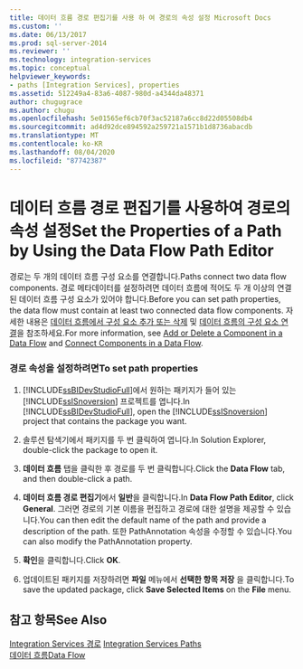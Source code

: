 ```yaml
---
title: 데이터 흐름 경로 편집기를 사용 하 여 경로의 속성 설정 Microsoft Docs
ms.custom: ''
ms.date: 06/13/2017
ms.prod: sql-server-2014
ms.reviewer: ''
ms.technology: integration-services
ms.topic: conceptual
helpviewer_keywords:
- paths [Integration Services], properties
ms.assetid: 512249a4-83a6-4087-980d-a4344da48371
author: chugugrace
ms.author: chugu
ms.openlocfilehash: 5e01565ef6cb70f3ac52187a6cc8d22d05508db4
ms.sourcegitcommit: ad4d92dce894592a259721a1571b1d8736abacdb
ms.translationtype: MT
ms.contentlocale: ko-KR
ms.lasthandoff: 08/04/2020
ms.locfileid: "87742387"
---
```

# <a name="set-the-properties-of-a-path-by-using-the-data-flow-path-editor"></a><span data-ttu-id="5bf2e-102">데이터 흐름 경로 편집기를 사용하여 경로의 속성 설정</span><span class="sxs-lookup"><span data-stu-id="5bf2e-102">Set the Properties of a Path by Using the Data Flow Path Editor</span></span>
  <span data-ttu-id="5bf2e-103">경로는 두 개의 데이터 흐름 구성 요소를 연결합니다.</span><span class="sxs-lookup"><span data-stu-id="5bf2e-103">Paths connect two data flow components.</span></span> <span data-ttu-id="5bf2e-104">경로 메타데이터를 설정하려면 데이터 흐름에 적어도 두 개 이상의 연결된 데이터 흐름 구성 요소가 있어야 합니다.</span><span class="sxs-lookup"><span data-stu-id="5bf2e-104">Before you can set path properties, the data flow must contain at least two connected data flow components.</span></span> <span data-ttu-id="5bf2e-105">자세한 내용은 [데이터 흐름에서 구성 요소 추가 또는 삭제](data-flow/add-or-delete-a-component-in-a-data-flow.md) 및 [데이터 흐름의 구성 요소 연결](data-flow/connect-components-in-a-data-flow.md)을 참조하세요.</span><span class="sxs-lookup"><span data-stu-id="5bf2e-105">For more information, see [Add or Delete a Component in a Data Flow](data-flow/add-or-delete-a-component-in-a-data-flow.md) and [Connect Components in a Data Flow](data-flow/connect-components-in-a-data-flow.md).</span></span>  
  
### <a name="to-set-path-properties"></a><span data-ttu-id="5bf2e-106">경로 속성을 설정하려면</span><span class="sxs-lookup"><span data-stu-id="5bf2e-106">To set path properties</span></span>  
  
1.  <span data-ttu-id="5bf2e-107">[!INCLUDE[ssBIDevStudioFull](../includes/ssbidevstudiofull-md.md)]에서 원하는 패키지가 들어 있는 [!INCLUDE[ssISnoversion](../includes/ssisnoversion-md.md)] 프로젝트를 엽니다.</span><span class="sxs-lookup"><span data-stu-id="5bf2e-107">In [!INCLUDE[ssBIDevStudioFull](../includes/ssbidevstudiofull-md.md)], open the [!INCLUDE[ssISnoversion](../includes/ssisnoversion-md.md)] project that contains the package you want.</span></span>  
  
2.  <span data-ttu-id="5bf2e-108">솔루션 탐색기에서 패키지를 두 번 클릭하여 엽니다.</span><span class="sxs-lookup"><span data-stu-id="5bf2e-108">In Solution Explorer, double-click the package to open it.</span></span>  
  
3.  <span data-ttu-id="5bf2e-109">**데이터 흐름** 탭을 클릭한 후 경로를 두 번 클릭합니다.</span><span class="sxs-lookup"><span data-stu-id="5bf2e-109">Click the **Data Flow** tab, and then double-click a path.</span></span>  
  
4.  <span data-ttu-id="5bf2e-110">**데이터 흐름 경로 편집기**에서 **일반**을 클릭합니다.</span><span class="sxs-lookup"><span data-stu-id="5bf2e-110">In **Data Flow Path Editor**, click **General**.</span></span> <span data-ttu-id="5bf2e-111">그러면 경로의 기본 이름을 편집하고 경로에 대한 설명을 제공할 수 있습니다.</span><span class="sxs-lookup"><span data-stu-id="5bf2e-111">You can then edit the default name of the path and provide a description of the path.</span></span> <span data-ttu-id="5bf2e-112">또한 PathAnnotation 속성을 수정할 수 있습니다.</span><span class="sxs-lookup"><span data-stu-id="5bf2e-112">You can also modify the PathAnnotation property.</span></span>  
  
5.  <span data-ttu-id="5bf2e-113">**확인**을 클릭합니다.</span><span class="sxs-lookup"><span data-stu-id="5bf2e-113">Click **OK**.</span></span>  
  
6.  <span data-ttu-id="5bf2e-114">업데이트된 패키지를 저장하려면 **파일** 메뉴에서 **선택한 항목 저장** 을 클릭합니다.</span><span class="sxs-lookup"><span data-stu-id="5bf2e-114">To save the updated package, click **Save Selected Items** on the **File** menu.</span></span>  
  
## <a name="see-also"></a><span data-ttu-id="5bf2e-115">참고 항목</span><span class="sxs-lookup"><span data-stu-id="5bf2e-115">See Also</span></span>  
 <span data-ttu-id="5bf2e-116">[Integration Services 경로](data-flow/integration-services-paths.md) </span><span class="sxs-lookup"><span data-stu-id="5bf2e-116">[Integration Services Paths](data-flow/integration-services-paths.md) </span></span>  
 [<span data-ttu-id="5bf2e-117">데이터 흐름</span><span class="sxs-lookup"><span data-stu-id="5bf2e-117">Data Flow</span></span>](data-flow/data-flow.md)  
  
  
